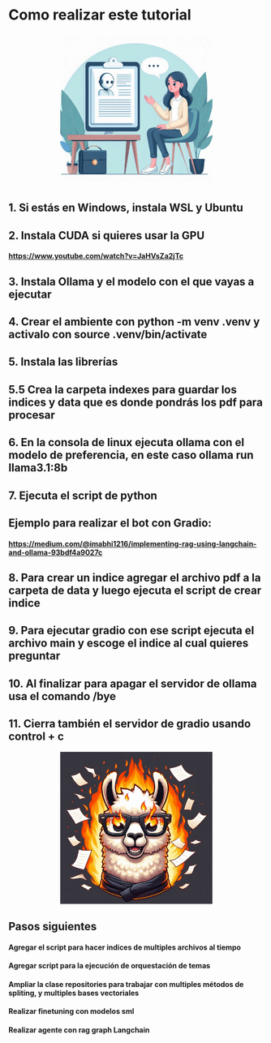 # Como realizar este tutorial
<div style="text-align: center;">
    <img src="talk_pdf.jpeg" alt="Habla con tu pdf" width="300" height="300"/>
</div>

## 1. Si estás en Windows, instala WSL y Ubuntu

## 2. Instala CUDA si quieres usar la GPU
#### https://www.youtube.com/watch?v=JaHVsZa2jTc

## 3. Instala Ollama y el modelo con el que vayas a ejecutar

## 4. Crear el ambiente con python -m venv .venv y activalo con source .venv/bin/activate

## 5. Instala las librerías

## 5.5 Crea la carpeta indexes para guardar los indices y data que es donde pondrás los pdf para procesar

## 6. En la consola de linux ejecuta ollama con el modelo de preferencia, en este caso ollama run llama3.1:8b

## 7. Ejecuta el script de python


## Ejemplo para realizar el bot con Gradio:
#### https://medium.com/@imabhi1216/implementing-rag-using-langchain-and-ollama-93bdf4a9027c


## 8. Para crear un indice agregar el archivo pdf a la carpeta de data y luego ejecuta el script de crear indice

## 9. Para ejecutar gradio con ese script ejecuta el archivo main y escoge el indice al cual quieres preguntar

## 10. Al finalizar para apagar el servidor de ollama usa el comando /bye

## 11. Cierra también el servidor de gradio usando control + c

<div style="text-align: center;">
    <img src="llama_onfire.jpeg" alt="Llama ollama" width="300" height="300"/>
</div>

## Pasos siguientes
#### Agregar el script para hacer indices de multiples archivos al tiempo
#### Agregar script para la ejecución de orquestación de temas
#### Ampliar la clase repositories para trabajar con multiples métodos de spliting, y multiples bases vectoriales
#### Realizar finetuning con modelos sml
#### Realizar agente con rag graph Langchain